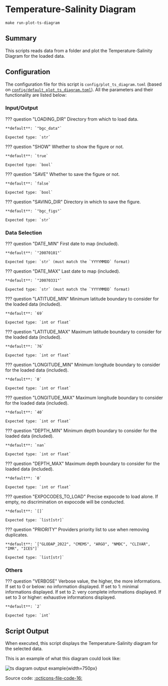 # Temperature-Salinity Diagram

`make run-plot-ts-diagram`
## Summary

This scripts reads data from a folder and plot the Temperature-Salinity Diagram for the loaded data.

## Configuration

The configuration file for this script is `config/plot_ts_diagram.toml` (based on [`config/default_plot_ts_diagram.toml`]({{repo_blob}}/config/default/plot_ts_diagram.toml)). All the parameters and their functionality are listed below:
### **Input/Output**
??? question "LOADING_DIR"
    Directory from which to load data.

    **default**: `"bgc_data"`

    Expected type: `str`

??? question "SHOW"
    Whether to show the figure or not.

    **default**: `true`

    Expected type: `bool`

??? question "SAVE"
    Whether to save the figure or not.

    **default**: `false`

    Expected type: `bool`

??? question "SAVING_DIR"
    Directory in which to save the figure.

    **default**: `"bgc_figs"`

    Expected type: `str`
### **Data Selection**
??? question "DATE_MIN"
    First date to map (included).

    **default**: `"20070101"`

    Expected type: `str` (must match the `YYYYMMDD` format)

??? question "DATE_MAX"
    Last date to map (included).

    **default**: `"20070331"`

    Expected type: `str` (must match the `YYYYMMDD` format)

??? question "LATITUDE_MIN"
    Minimum latitude boundary to consider for the loaded data (included).

    **default**: `69`

    Expected type: `int or float`

??? question "LATITUDE_MAX"
    Maximum latitude boundary to consider for the loaded data (included).

    **default**: `76`

    Expected type: `int or float`

??? question "LONGITUDE_MIN"
    Minimum longitude boundary to consider for the loaded data (included).

    **default**: `0`

    Expected type: `int or float`

??? question "LONGITUDE_MAX"
    Maximum longitude boundary to consider for the loaded data (included).

    **default**: `40`

    Expected type: `int or float`

??? question "DEPTH_MIN"
    Minimum depth boundary to consider for the loaded data (included).

    **default**: `nan`

    Expected type: `int or float`

??? question "DEPTH_MAX"
    Maximum depth boundary to consider for the loaded data (included).

    **default**: `0`

    Expected type: `int or float`

??? question "EXPOCODES_TO_LOAD"
    Precise expocode to load alone. If empty, no discrimination on expocode will be conducted.

    **default**: `[]`

    Expected type: `list[str]`

??? question "PRIORITY"
    Providers priority list to use when removing duplicates.

    **default**: `["GLODAP_2022", "CMEMS", "ARGO", "NMDC", "CLIVAR", "IMR", "ICES"]`

    Expected type: `list[str]`
### **Others**
??? question "VERBOSE"
    Verbose value, the higher, the more informations. If set to 0 or below: no information displayed. If set to 1: minimal informations displayed. If set to 2: very complete informations displayed. If set to 3 or higher: exhaustive informations displayed.

    **default**: `2`

    Expected type: `int`

## Script Output

When executed, this script displays the Temperature-Salinity diagram for the selected data.

This is an example of what this diagram could look like:

![ts diagram output example]({{fix_url("assets/plots/TS_diagram.png")}}){width=750px}

Source code: [:octicons-file-code-16:]({{repo_blob}}/scripts/plot_ts_diagram.py)
